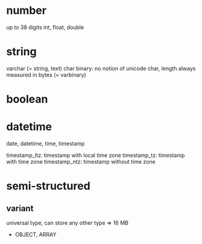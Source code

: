 # number
up to 38 digits
int, float, double

# string
varchar (= string, text)
char
binary: no notion of unicode char, length always measured in bytes
(= varbinary)

# boolean
# datetime
date, datetime, time, timestamp

timestamp_ltz: timestamp with local time zone
timestamp_tz: timestamp with time zone
timestamp_ntz: timestamp without time zone

# semi-structured 
## variant
universal type, can store any other type => 16 MB
- OBJECT, ARRAY


















